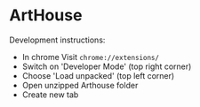 # ArtHouse

Development instructions:
  - In chrome Visit `chrome://extensions/`
  - Switch on 'Developer Mode' (top right corner)
  - Choose 'Load unpacked' (top left corner)
  - Open unzipped Arthouse folder
  - Create new tab
